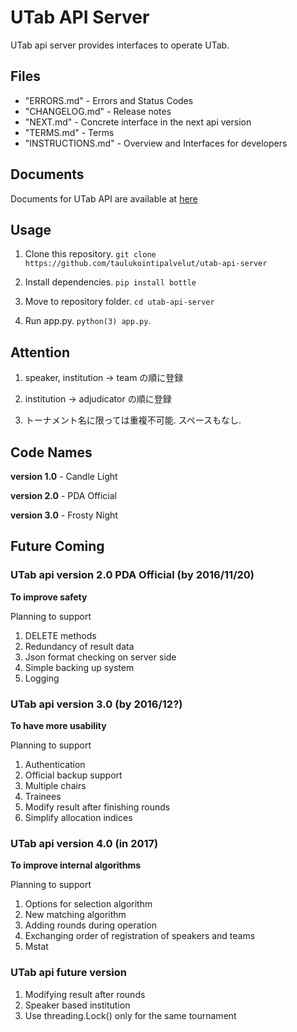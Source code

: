 # UTab API Server

UTab api server provides interfaces to operate UTab.

## Files

 + "ERRORS.md" - Errors and Status Codes
 + "CHANGELOG.md" - Release notes
 + "NEXT.md" - Concrete interface in the next api version
 + "TERMS.md" - Terms
 + "INSTRUCTIONS.md" - Overview and Interfaces for developers

## Documents

Documents for UTab API are available at [here](http://UTab-api-server.readthedocs.io/en/latest/)

## Usage

1. Clone this repository. `git clone https://github.com/taulukointipalvelut/utab-api-server`

2. Install dependencies. `pip install bottle`

3. Move to repository folder. `cd utab-api-server`

4. Run app.py. `python(3) app.py`.

## Attention

1. speaker, institution -> team の順に登録

1. institution -> adjudicator の順に登録

1. トーナメント名に限っては重複不可能. スペースもなし.

## Code Names

**version 1.0** - Candle Light

**version 2.0** - PDA Official

**version 3.0** - Frosty Night

## Future Coming

### UTab api version 2.0 PDA Official (by 2016/11/20)

**To improve safety**

Planning to support
1. DELETE methods
1. Redundancy of result data
1. Json format checking on server side
1. Simple backing up system
1. Logging

### UTab api version 3.0 (by 2016/12?)

**To have more usability**

Planning to support
1. Authentication
1. Official backup support
1. Multiple chairs
1. Trainees
1. Modify result after finishing rounds
1. Simplify allocation indices

### UTab api version 4.0 (in 2017)

**To improve internal algorithms**

Planning to support
1. Options for selection algorithm
1. New matching algorithm
1. Adding rounds during operation
1. Exchanging order of registration of speakers and teams
1. Mstat

### UTab api future version

1. Modifying result after rounds
1. Speaker based institution
1. Use threading.Lock() only for the same tournament
